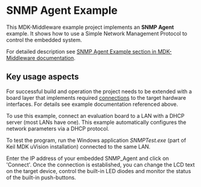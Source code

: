 # SNMP Agent Example

This MDK-Middleware example project implements an **SNMP Agent** example. It shows how to use a Simple Network Management Protocol to control the embedded system.

For detailed description see [SNMP Agent Example section in MDK-Middleware documentation](https://arm-software.github.io/MDK-Middleware/latest/Network/SNMP_Agent_Example.html).

## Key usage aspects

For successful build and operation the project needs to be extended with a board layer that implements required [connections](https://github.com/Open-CMSIS-Pack/cmsis-toolbox/blob/main/docs/ReferenceApplications.md#connections) to the target hardware interfaces. For details see example documentation referenced above.

To use this example, connect an evaluation board to a LAN with a DHCP server (most LANs have one). This example automatically configures the network parameters via a DHCP protocol.

To test the program, run the Windows application *SNMPTest.exe* (part of Keil MDK uVision installation) connected to the same LAN.

Enter the IP address of your embedded SNMP_Agent and click on 'Connect'. Once the connection is established, you can change the LCD text on the target device, control the built-in LED diodes and monitor the status of the built-in push-buttons.
